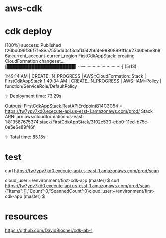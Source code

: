 # aws-cdk

# cdk deploy

[100%] success: Published f26bd099f36f71e8ea755bdd0cf3dafb042b64e98808991f1c62740bebe8b86a:current_account-current_region
FirstCdkAppStack: creating CloudFormation changeset...
[██████████████████████▎···································] (5/13)

1:49:14 AM | CREATE_IN_PROGRESS   | AWS::CloudFormation::Stack  | FirstCdkAppStack
1:49:34 AM | CREATE_IN_PROGRESS   | AWS::IAM::Policy            | function/ServiceRole/DefaultPolicy


✨  Deployment time: 73.29s

Outputs:
FirstCdkAppStack.RestAPIEndpointB14C3C54 = https://tw7ypv7kd0.execute-api.us-east-1.amazonaws.com/prod/
Stack ARN:
arn:aws:cloudformation:us-east-1:813587675374:stack/FirstCdkAppStack/3102c530-ebb0-11ed-b75c-0e5e6e89f46f

✨  Total time: 85.18s


# test 

curl https://tw7ypv7kd0.execute-api.us-east-1.amazonaws.com/prod/scan

cloud_user:~/environment/first-cdk-app (master) $ curl https://tw7ypv7kd0.execute-api.us-east-1.amazonaws.com/prod/scan
{"Items":[],"Count":0,"ScannedCount":0}cloud_user:~/environment/first-cdk-app (master) $ 


# resources
https://github.com/DavidBlocher/cdk-lab-1
